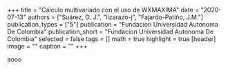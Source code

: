 +++
title = "Cálculo multivariado con el uso de WXMAXIMA"
date = "2020-07-13"
authors = ["Suárez, O. J.", "lizarazo-j", "Fajardo-Patiño, J.M."]
publication_types = ["5"]
publication = "Fundacion Universidad Autonoma De Colombia"
publication_short = "Fundacion Universidad Autonoma De Colombia"
selected = false
tags = []
math = true
highlight = true
[header]
image = ""
caption = ""
+++

aooo
